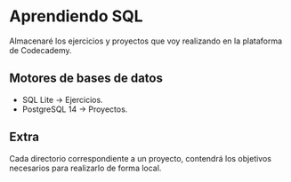 # Aprendiendo SQL
Almacenaré los ejercicios y proyectos que voy realizando en la plataforma de Codecademy.

## Motores de bases de datos
- SQL Lite -> Ejercicios.
- PostgreSQL 14 -> Proyectos.

## Extra
Cada directorio correspondiente a un proyecto, contendrá los objetivos necesarios para realizarlo de forma local.
